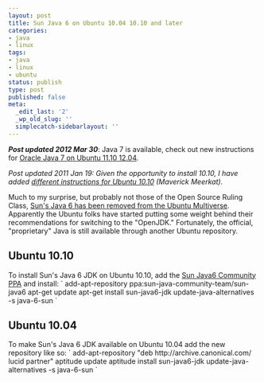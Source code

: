 ```yaml
---
layout: post
title: Sun Java 6 on Ubuntu 10.04 10.10 and later
categories:
- java
- linux
tags:
- java
- linux
- ubuntu
status: publish
type: post
published: false
meta:
  _edit_last: '2'
  _wp_old_slug: ''
  simplecatch-sidebarlayout: ''
---
```

<em><strong>Post updated 2012 Mar 30</strong></em>: Java 7 is available, check out new instructions for&nbsp;<a title="Oracle Java 7 on Ubuntu 11.10 12.04" href="http://codeaweso.me/2012/03/oracle-java-7-on-ubuntu-11-10-12-04/">Oracle Java 7 on Ubuntu 11.10 12.04</a>.

<em>Post updated 2011 Jan 19: Given the opportunity to install 10.10, I have added <a href="#1010">different instructions for Ubuntu 10.10</a> (Maverick Meerkat).</em>

Much to my surprise, but probably not those of the Open Source Ruling Class, <a href="https://wiki.ubuntu.com/LucidLynx/ReleaseNotes#Sun%20Java%20moved%20to%20the%20Partner%20repository">Sun's Java 6 has been removed from the Ubuntu Multiverse</a>. Apparently the Ubuntu folks have started putting some weight behind their recommendations for switching to the "OpenJDK." Fortunately, the official, "proprietary" Java is still available through another Ubuntu repository.
<h2 id="1010">Ubuntu 10.10</h2>
To install Sun's Java 6 JDK on Ubuntu 10.10, add the <a href="https://launchpad.net/~sun-java-community-team/+archive/sun-java6">Sun Java6 Community PPA</a> and install:
`
add-apt-repository ppa:sun-java-community-team/sun-java6
apt-get update
apt-get install sun-java6-jdk
update-java-alternatives -s java-6-sun
`
<h2>Ubuntu 10.04</h2>
To make Sun's Java 6 JDK available on Ubuntu 10.04 add the new repository like so:
`
add-apt-repository "deb http://archive.canonical.com/ lucid partner"
aptitude update
aptitude install sun-java6-jdk
update-java-alternatives -s java-6-sun
`
